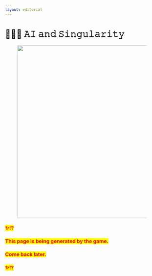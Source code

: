 ```yaml
---
layout: editorial
---
```


# 👩🏽‍💻 𝙰𝙸 𝚊𝚗𝚍 𝚂𝚒𝚗𝚐𝚞𝚕𝚊𝚛𝚒𝚝𝚢

<figure><img src="../../../../.gitbook/assets/pexels-btgl-♡-12758880.jpg" alt="" width="563"><figcaption></figcaption></figure>

### <mark style="color:red;">✨⁉️</mark>&#x20;

### <mark style="color:red;">This page is being generated by the game.</mark>&#x20;

### <mark style="color:red;">Come back later.</mark>

### <mark style="color:red;">✨⁉️</mark>
